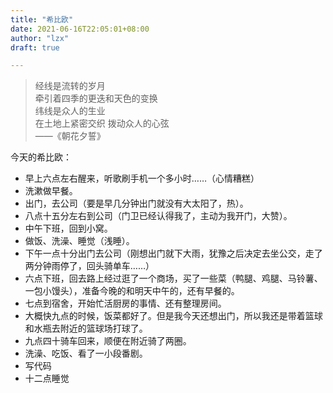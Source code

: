 ```yaml
---
title: "希比欧"
date: 2021-06-16T22:05:01+08:00
author: "lzx"
draft: true

---
```

> 经线是流转的岁月  
> 牵引着四季的更迭和天色的变换  
> 纬线是众人的生业  
> 在土地上紧密交织 拨动众人的心弦  
> ——《朝花夕誓》

今天的希比欧：

* 早上六点左右醒来，听歌刷手机一个多小时……（心情糟糕）
* 洗漱做早餐。
* 出门，去公司（要是早几分钟出门就没有大太阳了，热）。
* 八点十五分左右到公司（门卫已经认得我了，主动为我开门，大赞）。
* 中午下班，回到小窝。
* 做饭、洗澡、睡觉（浅睡）。
* 下午一点十分出门去公司（刚想出门就下大雨，犹豫之后决定去坐公交，走了两分钟雨停了，回头骑单车……）
* 六点下班，回去路上经过逛了一个商场，买了一些菜（鸭腿、鸡腿、马铃薯、一包小馒头），准备今晚的和明天中午的，还有早餐的。
* 七点到宿舍，开始忙活厨房的事情、还有整理房间。
* 大概快九点的时候，饭菜都好了。但是我今天还想出门，所以我还是带着篮球和水瓶去附近的篮球场打球了。
* 九点四十骑车回来，顺便在附近骑了两圈。
* 洗澡、吃饭、看了一小段番剧。
* 写代码
* 十二点睡觉

